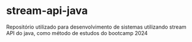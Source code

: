 # stream-api-java
Repositório utilizado para desenvolvimento de sistemas utilizando stream API do java, como método de estudos do bootcamp 2024
